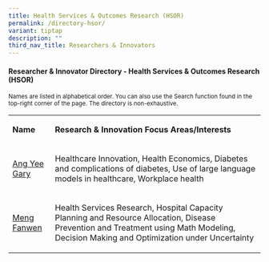 ```yaml
---
title: Health Services & Outcomes Research (HSOR)
permalink: /directory-hsor/
variant: tiptap
description: ""
third_nav_title: Researchers & Innovators
---
```

<h4><strong>Researcher &amp; Innovator Directory - Health Services &amp; Outcomes Research (HSOR)</strong></h4>
<p><sup>Names are listed in alphabetical order. You can also use the Search function found in the top-right corner of the page. The directory is non-exhaustive.</sup>
</p>
<table style="minWidth: 50px">
<colgroup>
<col>
<col>
</colgroup>
<tbody>
<tr>
<td rowspan="1" colspan="1">
<p><strong>Name</strong>
</p>
</td>
<td rowspan="1" colspan="1">
<p><strong>Research&nbsp;&amp; Innovation&nbsp;Focus Areas/Interests</strong>
</p>
</td>
</tr>
<tr>
<td rowspan="1" colspan="1">
<p><a href="/files/Researcher Directory/HSOR/Gary_Ang_NHG_edited_Jun_2025.pdf" rel="noopener nofollow" target="_blank">Ang Yee Gary</a>
</p>
</td>
<td rowspan="1" colspan="1">
<p>Healthcare Innovation, Health Economics, Diabetes and complications of
diabetes, Use of large language models in healthcare, Workplace health</p>
</td>
</tr>
<tr>
<td rowspan="1" colspan="1">
<p><a href="/files/Researcher Directory/HSOR/Meng_Fanwen_NHG_edited_Jun_2025.pdf" rel="noopener nofollow" target="_blank">Meng Fanwen</a>
</p>
</td>
<td rowspan="1" colspan="1">
<p>Health Services Research, Hospital Capacity Planning and Resource Allocation,
Disease Prevention and Treatment using Math Modeling, Decision Making and
Optimization under Uncertainty</p>
</td>
</tr>
</tbody>
</table>
<p></p>